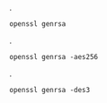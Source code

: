 .
    
    openssl genrsa

.
    
    openssl genrsa -aes256

.
    
    openssl genrsa -des3

    
